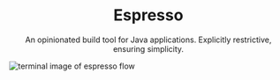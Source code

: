 <h1 align="center">Espresso</h1>
<p align="center">An opinionated build tool for Java applications. Explicitly restrictive, ensuring simplicity.</p>
<img align="center" src="https://github.com/hlafaille/espresso/blob/main/imgs/base.png?raw=true" alt="terminal image of espresso flow"></img>
